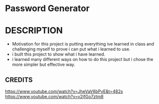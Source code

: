 # Password Generator

# DESCRIPTION 
- Motivation for this project is putting everything ive learned in class and 
challenging myself to prove i can put what i learned to use. 
- i built this project to show what i have learned.
- i learned many different ways on how to do this project but i chose the
more simpler but effective way. 


## CREDITS 
https://www.youtube.com/watch?v=JheVaV6bPvE&t=482s
https://www.youtube.com/watch?v=v2jfGo7ztm8
